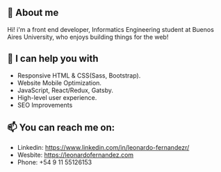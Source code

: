 ## 👋 About me

Hi! i'm a front end developer, Informatics Engineering student at Buenos Aires University, who enjoys building things for the web!

## 💬 I can help you with

- Responsive HTML & CSS(Sass, Bootstrap).
- Website Mobile Optimization.
- JavaScript, React/Redux, Gatsby.
- High-level user experience.
- SEO Improvements

## 📫 You can reach me on:
- Linkedin: https://www.linkedin.com/in/leonardo-fernandezr/
- Wesbite: https://leonardofernandez.com
- Phone: +54 9 11 55126153

<!--
**LeoFernandezR/LeoFernandezR** is a ✨ _special_ ✨ repository because its `README.md` (this file) appears on your GitHub profile.

Here are some ideas to get you started:

- 🔭 I’m currently working on ...
- 🌱 I’m currently learning ...
- 👯 I’m looking to collaborate on ...
- 🤔 I’m looking for help with ...
- 💬 Ask me about ...
- 📫 How to reach me: ...
- 😄 Pronouns: ...
- ⚡ Fun fact: ...
-->
